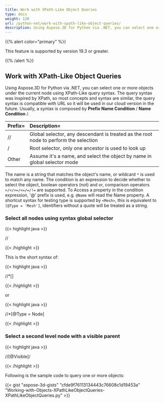 ```yaml
---
title: Work with XPath-Like Object Queries
type: docs
weight: 120
url: /python-net/work-with-xpath-like-object-queries/
description: Using Aspose.3D for Python via .NET, you can select one or more objects under the current node using XPath-Like query syntax. The query syntax was inspired by XPath, so most concepts and syntax are similar, the query syntax is compatible with URL so it will be used in our cloud version in the future. 
---
```


{{% alert color="primary" %}} 

This feature is supported by version 19.3 or greater.

{{% /alert %}} 
## **Work with XPath-Like Object Queries**
Using Aspose.3D for Python via .NET, you can select one or more objects under the current node using XPath-Like query syntax. The query syntax was inspired by XPath, so most concepts and syntax are similar, the query syntax is compatible with URL so it will be used in our cloud version in the future. Usually, a syntax is composed by **Prefix Name Condition** / **Name Condition** /.

|**Prefix=**|**Description=**|
| :- | :- |
|//|Global selector, any descendant is treated as the root node to perform the selection |
|/|Root selector, only one ancestor is used to look up |
|Other |Assume it's a name, and select the object by name in global selector mode |
The name is a string that matches the object's name, or wildcard `*` is used to match any name. The condition is an expression to decide whether to select the object, boolean operators (not) and or, comparison operators `>/</>=/<=/=/!=` are supported. To Access a property in the condition expression, '@' prefix is used, e.g. `@Name` will read the Name property. A shortcut syntax for testing type is supported by `<Mesh>`, this is equivalent to `[@Type = 'Mesh']`, identifiers without a quote will be treated as a string.
### **Select all nodes using syntax global selector**
{{< highlight java >}}

 //<Node>

{{< /highlight >}}

This is the short syntax of:

{{< highlight java >}}

 //*[<Node>]

{{< /highlight >}}

or

{{< highlight java >}}

 //*[@Type = Node]

{{< /highlight >}}
### **Select a second level node with a visible parent**
{{< highlight java >}}

 //<Node>[@Visible]/<Node>

{{< /highlight >}}

Following is the sample code to query one or more objects:

{{< gist "aspose-3d-gists" "cfde9f76113134443c76608c1d19453a" "Working-with-Objects-XPathLikeObjectQueries-XPathLikeObjectQueries.py" >}}
